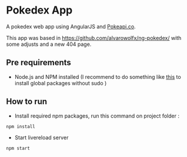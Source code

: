 # Pokedex App
A pokedex web app using AngularJS and [Pokeapi.co](http://pokeapi.co/).

This app was based in https://github.com/alvarowolfx/ng-pokedex/ with some adjusts and a new 404 page.

## Pre requirements
- Node.js and NPM installed (I recommend to do something like [this](https://github.com/sindresorhus/guides/blob/master/npm-global-without-sudo.md) to install global packages without sudo )

## How to run
- Install required npm packages, run this command on project folder :
```shell
npm install
```
- Start livereload server
```shell
npm start
```
